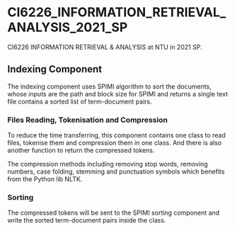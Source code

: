 # CI6226_INFORMATION_RETRIEVAL_ANALYSIS_2021_SP
CI6226 INFORMATION RETRIEVAL &amp; ANALYSIS at NTU in 2021 SP.

## Indexing Component

The indexing component uses SPIMI algorithm to sort the documents, whose inputs are the path and block size for SPIMI and returns a single text file contains a sorted list of term-document pairs.

### Files Reading, Tokenisation and Compression

To reduce the time transferring, this component contains one class to read files, tokenise them and compression them in one class. And there is also another function to return the compressed tokens.

The compression methods including removing stop words, removing numbers, case folding, stemming and punctuation symbols which benefits from the Python lib NLTK.

### Sorting

The compressed tokens will be sent to the SPIMI sorting component and write the sorted term-document pairs inside the class.